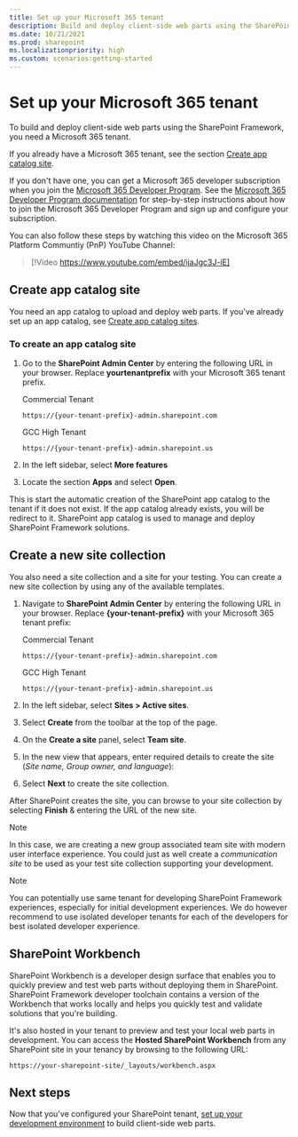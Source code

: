 ```yaml
---
title: Set up your Microsoft 365 tenant
description: Build and deploy client-side web parts using the SharePoint Framework by setting up a Microsoft 365 tenant.
ms.date: 10/21/2021
ms.prod: sharepoint
ms.localizationpriority: high
ms.custom: scenarios:getting-started
---
```


# Set up your Microsoft 365 tenant

To build and deploy client-side web parts using the SharePoint Framework, you need a Microsoft 365 tenant.

If you already have a Microsoft 365 tenant, see the section [Create app catalog site](#create-app-catalog-site).

If you don't have one, you can get a Microsoft 365 developer subscription when you join the [Microsoft 365 Developer Program](https://developer.microsoft.com/office/dev-program). See the [Microsoft 365 Developer Program documentation](/office/developer-program/office-365-developer-program) for step-by-step instructions about how to join the Microsoft 365 Developer Program and sign up and configure your subscription.

You can also follow these steps by watching this video on the Microsoft 365 Platform Communtiy (PnP) YouTube Channel:

> [!Video https://www.youtube.com/embed/ijaJgc3J-iE]

## Create app catalog site

You need an app catalog to upload and deploy web parts. If you've already set up an app catalog, see [Create app catalog sites](#create-app-catalog-site).

### To create an app catalog site

1. Go to the **SharePoint Admin Center** by entering the following URL in your browser. Replace **yourtenantprefix** with your Microsoft 365 tenant prefix.

    Commercial Tenant

    ```http
    https://{your-tenant-prefix}-admin.sharepoint.com
    ```

    GCC High Tenant

    ```http
    https://{your-tenant-prefix}-admin.sharepoint.us
    ```

1. In the left sidebar, select **More features**
1. Locate the section **Apps** and select **Open**.

This is start the automatic creation of the SharePoint app catalog to the tenant if it does not exist. If the app catalog already exists, you will be redirect to it. SharePoint app catalog is used to manage and deploy SharePoint Framework solutions.

## Create a new site collection

You also need a site collection and a site for your testing. You can create a new site collection by using any of the available templates.

1. Navigate to **SharePoint Admin Center** by entering the following URL in your browser. Replace **{your-tenant-prefix}** with your Microsoft 365 tenant prefix:

    Commercial Tenant

    ```http
    https://{your-tenant-prefix}-admin.sharepoint.com
    ```

    GCC High Tenant

    ```http
    https://{your-tenant-prefix}-admin.sharepoint.us
    ```

1. In the left sidebar, select **Sites > Active sites**.
1. Select **Create** from the toolbar at the top of the page.
1. On the **Create a site** panel, select **Team site**.
1. In the new view that appears, enter required details to create the site (*Site name, Group owner, and language*):
1. Select **Next** to create the site collection.

After SharePoint creates the site, you can browse to your site collection by selecting **Finish** & entering the URL of the new site.

> [!NOTE]
> In this case, we are creating a new group associated team site with modern user interface experience. You could just as well create a *communication site* to be used as your test site collection supporting your development.

> [!NOTE]
> You can potentially use same tenant for developing SharePoint Framework experiences, especially for initial development experiences. We do however recommend to use isolated developer tenants for each of the developers for best isolated developer experience.

## SharePoint Workbench

SharePoint Workbench is a developer design surface that enables you to quickly preview and test web parts without deploying them in SharePoint. SharePoint Framework developer toolchain contains a version of the Workbench that works locally and helps you quickly test and validate solutions that you're building.

It's also hosted in your tenant to preview and test your local web parts in development. You can access the **Hosted SharePoint Workbench** from any SharePoint site in your tenancy by browsing to the following URL:

```http
https://your-sharepoint-site/_layouts/workbench.aspx
```

## Next steps

Now that you've configured your SharePoint tenant, [set up your development environment](./set-up-your-development-environment.md) to build client-side web parts.

